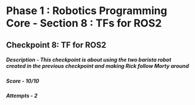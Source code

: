 # Phase 1 : Robotics Programming Core - Section 8 : TFs for ROS2
## Checkpoint 8: TF for ROS2
##### Description - This checkpoint is about using the two barista robot created in the previous checkpoint and making Rick follow Morty around
##### Score - 10/10
##### Attempts - 2
